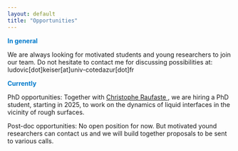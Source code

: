 ```yaml
---
layout: default
title: "Opportunities"
---
```

<strong style="color: #007acc;">In general</strong>

We are always looking for motivated students and young researchers to join our team. Do not hesitate to contact me for discussing possibilities at: ludovic[dot]keiser[at]univ-cotedazur[dot]fr

<strong style="color: #007acc;">Currently</strong>

PhD opportunities: Together with <a href="http://sites.unice.fr/site/raufaste/raufaste/index.html">Christophe Raufaste </a>, we are hiring a PhD student, starting in 2025, to work on the dynamics of liquid interfaces in the vicinity of rough surfaces.

Post-doc opportunities: No open position for now. But motivated yound researchers can contact us and we will build together proposals to be sent to various calls.

